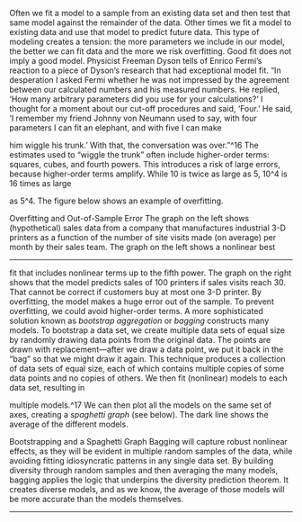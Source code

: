 Often we fit a model to a sample from an existing data set and then test that same model against the remainder of the data. Other times we fit a model to existing data and use that model to predict future data. This type of modeling creates a tension: the more parameters we include in our model, the better we can fit data and the more we risk overfitting. Good fit does not imply a good model. Physicist Freeman Dyson tells of Enrico Fermi’s reaction to a piece of Dyson’s research that had exceptional model fit. “In desperation I asked Fermi whether he was not impressed by the agreement between our calculated numbers and his measured numbers. He replied, ‘How many arbitrary parameters did you use for your calculations?’ I thought for a moment about our cut-off procedures and said, ‘Four.’ He said, ‘I remember my friend Johnny von Neumann used to say, with four parameters I can fit an elephant, and with five I can make 

him wiggle his trunk.’ With that, the conversation was over.”^16 The estimates used to “wiggle the trunk” often include higher-order terms: squares, cubes, and fourth powers. This introduces a risk of large errors, because higher-order terms amplify. While 10 is twice as large as 5, 10^4 is 16 times as large 

as 5^4. The figure below shows an example of overfitting. 

Overfitting and Out-of-Sample Error The graph on the left shows (hypothetical) sales data from a company that manufactures industrial 3-D printers as a function of the number of site visits made (on average) per month by their sales team. The graph on the left shows a nonlinear best 

---

fit that includes nonlinear terms up to the fifth power. The graph on the right shows that the model predicts sales of 100 printers if sales visits reach 30. That cannot be correct if customers buy at most one 3-D printer. By overfitting, the model makes a huge error out of the sample. To prevent overfitting, we could avoid higher-order terms. A more sophisticated solution known as _bootstrap aggregation_ or _bagging_ constructs many models. To bootstrap a data set, we create multiple data sets of equal size by randomly drawing data points from the original data. The points are drawn with replacement—after we draw a data point, we put it back in the “bag” so that we might draw it again. This technique produces a collection of data sets of equal size, each of which contains multiple copies of some data points and no copies of others. We then fit (nonlinear) models to each data set, resulting in 

multiple models.^17 We can then plot all the models on the same set of axes, creating a _spaghetti graph_ (see below). The dark line shows the average of the different models. 

Bootstrapping and a Spaghetti Graph Bagging will capture robust nonlinear effects, as they will be evident in multiple random samples of the data, while avoiding fitting idiosyncratic patterns in any single data set. By building diversity through random samples and then averaging the many models, bagging applies the logic that underpins the diversity prediction theorem. It creates diverse models, and as we know, the average of those models will be more accurate than the models themselves. 

---